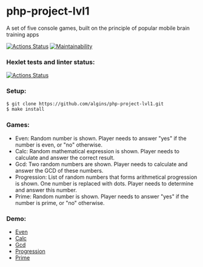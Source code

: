 # php-project-lvl1
A set of five console games, built on the principle of popular mobile brain training apps

[![Actions Status](https://github.com/algins/php-project-lvl1/workflows/CI/badge.svg)](https://github.com/algins/php-project-lvl1/actions)
[![Maintainability](https://api.codeclimate.com/v1/badges/a99a88d28ad37a79dbf6/maintainability)](https://codeclimate.com/github/algins/php-project-lvl1/maintainability)

### Hexlet tests and linter status:
[![Actions Status](https://github.com/algins/php-project-lvl1/workflows/hexlet-check/badge.svg)](https://github.com/algins/php-project-lvl1/actions)

### Setup:
```sh
$ git clone https://github.com/algins/php-project-lvl1.git
$ make install
```
### Games:
* Even: Random number is shown. Player needs to answer "yes" if the number is even, or "no" otherwise.
* Calc: Random mathematical expression is shown. Player needs to calculate and answer the correct result.
* Gcd: Two random numbers are shown. Player needs to calculate and answer the GCD of these numbers.
* Progression: List of random numbers that forms arithmetical progression is shown. One number is replaced with dots. Player needs to determine and answer this number.
* Prime: Random number is shown. Player needs to answer "yes" if the number is prime, or "no" otherwise.

### Demo:
* [Even](https://asciinema.org/a/yqZbAv6z21uBMN33Ljor8kLnh)
* [Calc](https://asciinema.org/a/IBkWO8LiHNoZgy9ixjujVzc6b)
* [Gcd](https://asciinema.org/a/PXECAdagHygwxDju5RVpfvlIe)
* [Progression](https://asciinema.org/a/6f0atXCFKZNd7C3oBnFao8lfU)
* [Prime](https://asciinema.org/a/5qfzklByc5wzgUv8xFp35BE2t)
